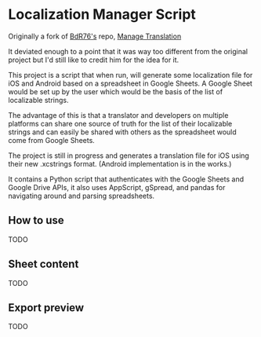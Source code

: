 Localization Manager Script
===================

Originally a fork of [BdR76's](https://github.com/BdR76) repo, [Manage Translation](https://github.com/BdR76/Manage-translations)

It deviated enough to a point that it was way too different from the original project but I'd still like to credit him for the idea for it.

This project is a script that when run, will generate some localization file for iOS and Android based on a spreadsheet in Google Sheets. A Google Sheet would be set up by the user which would be the basis of the list of localizable strings.

The advantage of this is that a translator and developers on multiple platforms can share one source of truth for the list of their localizable strings and can easily be shared with others as the spreadsheet would come from Google Sheets.

The project is still in progress and generates a translation file for iOS using their new .xcstrings format. (Android implementation is in the works.)

It contains a Python script that authenticates with the Google Sheets and Google Drive APIs, it also uses AppScript, gSpread, and pandas for navigating around and parsing spreadsheets. 


How to use
----------
TODO

Sheet content
-------------
TODO

Export preview
--------------
TODO
